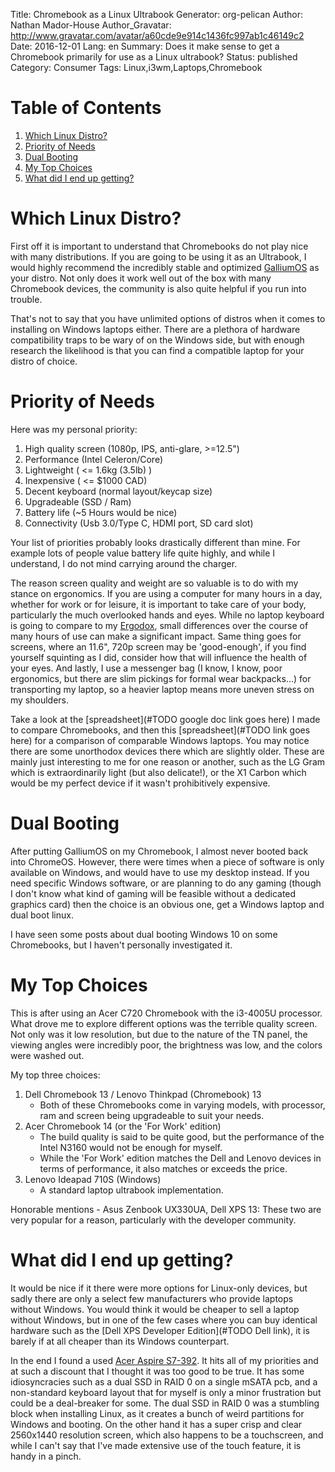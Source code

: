 Title: Chromebook as a Linux Ultrabook
Generator: org-pelican
Author: Nathan Mador-House
Author_Gravatar: http://www.gravatar.com/avatar/a60cde9e914c1436fc997ab1c46149c2
Date: 2016-12-01
Lang: en
Summary: Does it make sense to get a Chromebook primarily for use as a Linux ultrabook?
Status: published
Category: Consumer
Tags: Linux,i3wm,Laptops,Chromebook


# Table of Contents

1.  [Which Linux Distro?](#org653ca00)
2.  [Priority of Needs](#orgad07db5)
3.  [Dual Booting](#orgebf6d32)
4.  [My Top Choices](#orgf5a92dd)
5.  [What did I end up getting?](#orgf217a6f)



<a id="org653ca00"></a>

# Which Linux Distro?

First off it is important to understand that Chromebooks do not play nice with many distributions. If you are going to be using it as an Ultrabook, I would highly recommend the incredibly stable and optimized [GalliumOS](https://galliumos.org) as your distro. Not only does it work well out of the box with many Chromebook devices, the community is also quite helpful if you run into trouble.

That's not to say that you have unlimited options of distros when it comes to installing on Windows laptops either. There are a plethora of hardware compatibility traps to be wary of on the Windows side, but with enough research the likelihood is that you can find a compatible laptop for your distro of choice.


<a id="orgad07db5"></a>

# Priority of Needs

Here was my personal priority:

1.  High quality screen (1080p, IPS, anti-glare, >=12.5")
2.  Performance (Intel Celeron/Core)
3.  Lightweight ( <= 1.6kg (3.5lb) )
4.  Inexpensive ( <= $1000 CAD)
5.  Decent keyboard (normal layout/keycap size)
6.  Upgradeable (SSD / Ram)
7.  Battery life (~5 Hours would be nice)
8.  Connectivity (Usb 3.0/Type C, HDMI port, SD card slot)

Your list of priorities probably looks drastically different than mine. For example lots of people value battery life quite highly, and while I understand, I do not mind carrying around the charger.

The reason screen quality and weight are so valuable is to do with my stance on ergonomics. If you are using a computer for many hours in a day, whether for work or for leisure, it is important to take care of your body, particularly the much overlooked hands and eyes. While no laptop keyboard is going to compare to my [Ergodox](www.musicnate.com/ergodorx-layout-and-keybindings.html), small differences over the course of many hours of use can make a significant impact. Same thing goes for screens, where an 11.6", 720p screen may be 'good-enough', if you find yourself squinting as I did, consider how that will influence the health of your eyes. And lastly, I use a messenger bag (I know, I know, poor ergonomics, but there are slim pickings for formal wear backpacks&#x2026;) for transporting my laptop, so a heavier laptop means more uneven stress on my shoulders.

Take a look at the [spreadsheet](#TODO google doc link goes here) I made to compare Chromebooks, and then this [spreadsheet](#TODO link goes here) for a comparison of comparable Windows laptops. You may notice there are some unorthodox devices there which are slightly older. These are mainly just interesting to me for one reason or another, such as the LG Gram which is extraordinarily light (but also delicate!), or the X1 Carbon which would be my perfect device if it wasn't prohibitively expensive.


<a id="orgebf6d32"></a>

# Dual Booting

After putting GalliumOS on my Chromebook, I almost never booted back into ChromeOS. However, there were times when a piece of software is only available on Windows, and would have to use my desktop instead. If you need specific Windows software, or are planning to do any gaming (though I don't know what kind of gaming will be feasible without a dedicated graphics card) then the choice is an obvious one, get a Windows laptop and dual boot linux.

I have seen some posts about dual booting Windows 10 on some Chromebooks, but I haven't personally investigated it.


<a id="orgf5a92dd"></a>

# My Top Choices

This is after using an Acer C720 Chromebook with the i3-4005U processor. What drove me to explore different options was the terrible quality screen. Not only was it low resolution, but due to the nature of the TN panel, the viewing angles were incredibly poor, the brightness was low, and the colors were washed out.

My top three choices:

1.  Dell Chromebook 13 / Lenovo Thinkpad (Chromebook) 13
    -   Both of these Chromebooks come in varying models, with processor, ram and screen being upgradeable to suit your needs.
2.  Acer Chromebook 14 (or the 'For Work' edition)
    -   The build quality is said to be quite good, but the performance of the Intel N3160 would not be enough for myself.
    -   While the 'For Work' edition matches the Dell and Lenovo devices in terms of performance, it also matches or exceeds the price.
3.  Lenovo Ideapad 710S (Windows)
    -   A standard laptop ultrabook implementation.

Honorable mentions - Asus Zenbook UX330UA, Dell XPS 13: These two are very popular for a reason, particularly with the developer community.


<a id="orgf217a6f"></a>

# What did I end up getting?

It would be nice if it there were more options for Linux-only devices, but sadly there are only a select few manufacturers who provide laptops without Windows. You would think it would be cheaper to sell a laptop without Windows, but in one of the few cases where you can buy identical hardware such as the [Dell XPS Developer Edition](#TODO Dell link), it is barely if at all cheaper than its Windows counterpart.

In the end I found a used [Acer Aspire S7-392](http://www.notebookcheck.net/Review-Acer-Aspire-S7-392-Ultrabook.106960.0.html). It hits all of my priorities and at such a discount that I thought it was too good to be true. It has some idiosyncracies such as a dual SSD in RAID 0 on a single mSATA pcb, and a non-standard keyboard layout that for myself is only a minor frustration but could be a deal-breaker for some. The dual SSD in RAID 0 was a stumbling block when installing Linux, as it creates a bunch of weird partitions for Windows and booting. On the other hand it has a super crisp and clear 2560x1440 resolution screen, which also happens to be a touchscreen, and while I can't say that I've made extensive use of the touch feature, it is handy in a pinch.

